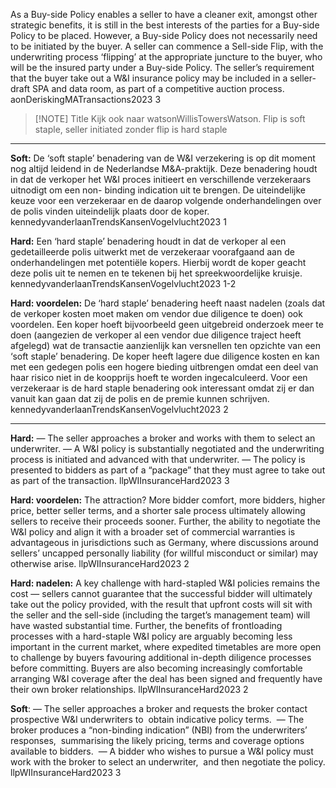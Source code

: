 As a Buy-side Policy enables a seller to have a cleaner exit,  amongst other strategic benefits, it is still in the best interests  of the parties for a Buy-side Policy to be placed. However, a  Buy-side Policy does not necessarily need to be initiated by  the buyer.  A seller can commence a Sell-side Flip, with the underwriting  process ‘flipping’ at the appropriate juncture to the buyer, who  will be the insured party under a Buy-side Policy. The seller’s  requirement that the buyer take out a W&I insurance policy  may be included in a seller-draft SPA and data room, as part  of a competitive auction process. aonDeriskingMATransactions2023 3


> [!NOTE] Title
> Kijk ook naar watsonWillisTowersWatson. Flip is soft staple, seller initiated zonder flip is hard staple


---

**Soft:** De ‘soft staple’ benadering van de W&I verzekering is op dit moment nog altijd  leidend in de Nederlandse M&A-praktijk. Deze benadering houdt in dat de  verkoper het W&I proces initieert en verschillende verzekeraars uitnodigt om een  non- binding indication uit te brengen. De uiteindelijke keuze voor een verzekeraar  en de daarop volgende onderhandelingen over de polis vinden uiteindelijk plaats  door de koper. kennedyvanderlaanTrendsKansenVogelvlucht2023 1

**Hard:** Een ‘hard staple’ benadering houdt in dat de verkoper al een gedetailleerde polis uitwerkt met de verzekeraar voorafgaand aan de onderhandelingen met potentiële  kopers. Hierbij wordt de koper geacht deze polis uit te nemen en te tekenen bij het  spreekwoordelijke kruisje. kennedyvanderlaanTrendsKansenVogelvlucht2023 1-2

**Hard: voordelen:** De ‘hard staple’ benadering heeft naast nadelen (zoals dat de verkoper kosten  moet maken om vendor due diligence te doen) ook voordelen. Een koper hoeft  bijvoorbeeld geen uitgebreid onderzoek meer te doen (aangezien de verkoper al  een vendor due diligence traject heeft afgelegd) wat de transactie aanzienlijk kan  versnellen ten opzichte van een ‘soft staple’ benadering. De koper heeft lagere due  diligence kosten en kan met een gedegen polis een hogere bieding uitbrengen  omdat een deel van haar risico niet in de koopprijs hoeft te worden ingecalculeerd.  Voor een verzekeraar is de hard staple benadering ook interessant omdat zij er  dan vanuit kan gaan dat zij de polis en de premie kunnen schrijven. kennedyvanderlaanTrendsKansenVogelvlucht2023 2

---

**Hard:** — The seller approaches a broker and works with them to select an underwriter.  — A W&I policy is substantially negotiated and the underwriting process is initiated and advanced  with that underwriter.  — The policy is presented to bidders as part of a “package” that they must agree to take out as part  of the transaction. llpWIInsuranceHard2023 3

**Hard: voordelen:** The attraction? More bidder comfort, more bidders, higher price, better seller  terms, and a shorter sale process ultimately allowing sellers to receive their  proceeds sooner. Further, the ability to negotiate the W&I policy and align it with a  broader set of commercial warranties is advantageous in jurisdictions such as  Germany, where discussions around sellers’ uncapped personally liability (for  willful misconduct or similar) may otherwise arise. llpWIInsuranceHard2023 2

**Hard: nadelen:** A key challenge with hard-stapled W&I policies remains the cost — sellers cannot  guarantee that the successful bidder will ultimately take out the policy provided,  with the result that upfront costs will sit with the seller and the sell-side (including  the target’s management team) will have wasted substantial time. Further, the  benefits of frontloading processes with a hard-staple W&I policy are arguably  becoming less important in the current market, where expedited timetables are  more open to challenge by buyers favouring additional in-depth diligence  processes before committing. Buyers are also becoming increasingly comfortable  arranging W&I coverage after the deal has been signed and frequently have their  own broker relationships. llpWIInsuranceHard2023 2

**Soft**: — The seller approaches a broker and requests the broker contact prospective W&I underwriters to  obtain indicative policy terms.  — The broker produces a “non-binding indication” (NBI) from the underwriters’ responses,  summarising the likely pricing, terms and coverage options available to bidders.  — A bidder who wishes to pursue a W&I policy must work with the broker to select an underwriter,  and then negotiate the policy. llpWIInsuranceHard2023 3